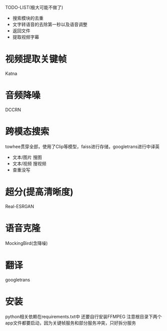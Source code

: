 TODO-LIST(极大可能不做了)
- 搜索模块的去重
- 文字转语音的去除第一秒以及语音调整
- 返回文件
- 提取视频字幕

# 视频提取关键帧
Katna
# 音频降噪
DCCRN
# 跨模态搜索
towhee贯穿全部，使用了Clip等模型，faiss进行存储，googletrans进行中译英
- 文本/图片 搜图
- 文本/视频 搜视频
- 查重没写
# 超分(提高清晰度)
Real-ESRGAN
# 语音克隆
MockingBird(含降噪)
# 翻译
googletrans


# 安装
python相关依赖在requirements.txt中
还要自行安装FFMPEG
注意根目录下两个app文件都要启动，因为关键帧服务和部分服务冲突，只好拆分服务